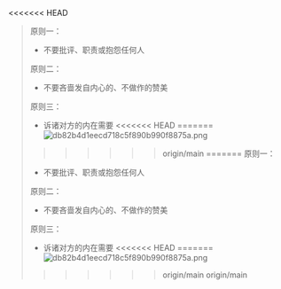 <<<<<<< HEAD
> 原则一：
 > - 不要批评、职责或抱怨任何人
 > 
 > 原则二：
 > - 不要吝啬发自内心的、不做作的赞美
 > 
 > 原则三：
 > - 诉诸对方的内在需要
<<<<<<< HEAD
=======
![db82b4d1eecd718c5f890b990f8875a.png](https://gitee.com/Hao1617/pic-go-bed/raw/master/img/202410151348603.png)
>>>>>>> origin/main
=======
> 原则一：
 > - 不要批评、职责或抱怨任何人
 > 
 > 原则二：
 > - 不要吝啬发自内心的、不做作的赞美
 > 
 > 原则三：
 > - 诉诸对方的内在需要
<<<<<<< HEAD
=======
![db82b4d1eecd718c5f890b990f8875a.png](https://gitee.com/Hao1617/pic-go-bed/raw/master/img/202410151348603.png)
>>>>>>> origin/main
>>>>>>> origin/main

